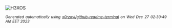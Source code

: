 <div align="justify">
<picture>
    <source media="(prefers-color-scheme: dark)" srcset="https://i.ibb.co/hyCSp19/output-gif.gif">
    <source media="(prefers-color-scheme: light)" srcset="https://i.ibb.co/hyCSp19/output-gif.gif">
    <img alt="H3XOS" src="https://i.ibb.co/hyCSp19/output-gif.gif">
</picture>

<sub><i>Generated automatically using [x0rzavi/github-readme-terminal](https://github.com/x0rzavi/github-readme-terminal) on Wed Dec 27 02:30:49 AM EET 2023</i></sub>
</div>